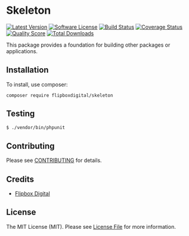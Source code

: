# Skeleton
[![Latest Version](https://img.shields.io/github/release/flipbox/skeleton.svg?style=flat-square)](https://github.com/flipbox/skeleton/releases)
[![Software License](https://img.shields.io/badge/license-MIT-brightgreen.svg?style=flat-square)](LICENSE.md)
[![Build Status](https://img.shields.io/travis/flipbox/skeleton/master.svg?style=flat-square)](https://travis-ci.org/flipbox/skeleton)
[![Coverage Status](https://img.shields.io/scrutinizer/coverage/g/flipbox/skeleton.svg?style=flat-square)](https://scrutinizer-ci.com/g/flipbox/skeleton/code-structure)
[![Quality Score](https://img.shields.io/scrutinizer/g/flipbox/skeleton.svg?style=flat-square)](https://scrutinizer-ci.com/g/flipbox/skeleton)
[![Total Downloads](https://img.shields.io/packagist/dt/flipboxdigital/skeleton.svg?style=flat-square)](https://packagist.org/packages/flipboxdigital/skeleton)

This package provides a foundation for building other packages or applications.

## Installation

To install, use composer:

```
composer require flipboxdigital/skeleton
```

## Testing

``` bash
$ ./vendor/bin/phpunit
```

## Contributing

Please see [CONTRIBUTING](https://github.com/flipbox/skeleton/blob/master/CONTRIBUTING.md) for details.


## Credits

- [Flipbox Digital](https://github.com/flipbox)

## License

The MIT License (MIT). Please see [License File](https://github.com/flipbox/skeleton/blob/master/LICENSE) for more information.
